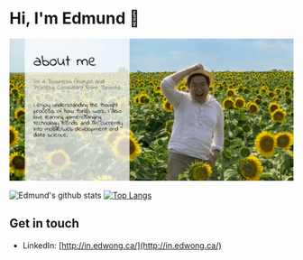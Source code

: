 # Hi, I'm Edmund 👋

<img src="https://github.com/wesycool/wesycool/raw/master/aboutme.jpg"/>


![Edmund's github stats](https://github-readme-stats.vercel.app/api?username=wesycool&show_icons=true&hide=stars)
[![Top Langs](https://github-readme-stats.vercel.app/api/top-langs/?username=wesycool&layout=compact)](https://github.com/wesycool/github-readme-stats)

## Get in touch

- LinkedIn: [http://in.edwong.ca/](http://in.edwong.ca/)

<!--
**wesycool/wesycool** is a ✨ _special_ ✨ repository because its `README.md` (this file) appears on your GitHub profile.

Here are some ideas to get you started:

- 🔭 I’m currently working on ...
- 🌱 I’m currently learning ...
- 👯 I’m looking to collaborate on ...
- 🤔 I’m looking for help with ...
- 💬 Ask me about ...
- 📫 How to reach me: ...
- 😄 Pronouns: ...
- ⚡ Fun fact: ...
-->
